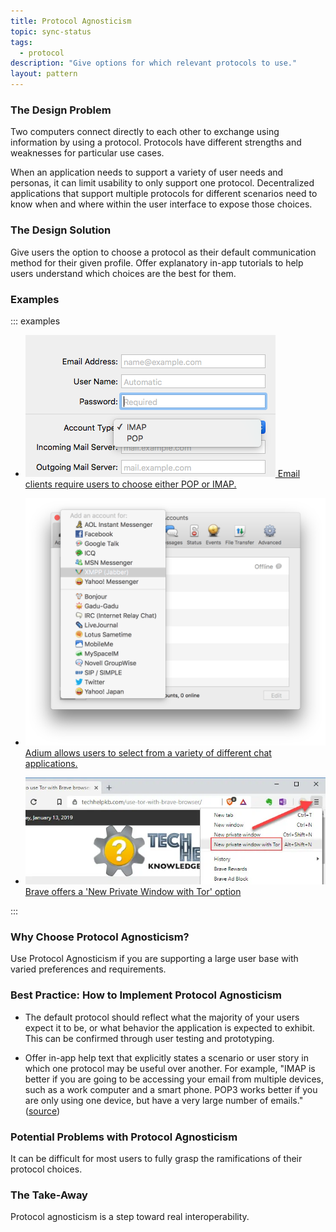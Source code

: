 ```yaml
---
title: Protocol Agnosticism
topic: sync-status
tags:
  - protocol
description: "Give options for which relevant protocols to use."
layout: pattern
---
```


### The Design Problem

Two computers connect directly to each other to exchange using information by using a protocol. Protocols have different strengths and weaknesses for particular use cases.

When an application needs to support a variety of user needs and personas, it can limit usability to only support one protocol. Decentralized applications that support multiple protocols for different scenarios need to know when and where within the user interface to expose those choices.

### The Design Solution

Give users the option to choose a protocol as their default communication method for their given profile. Offer explanatory in-app tutorials to help users understand which choices are the best for them.

### Examples

::: examples

- [![Email](protocol-agnosticism-email.png) Email clients require users to choose either POP or IMAP.](protocol-agnosticism-email.png)

- [![Adium](protocol-agnosticism-adium.png) Adium allows users to select from a variety of different chat applications.](protocol-agnosticism-adium.png)

- [![Brave](protocol-agnosticism-brave.png) Brave offers a 'New Private Window with Tor' option ](protocol-agnosticism-brave.png)

:::

### Why Choose Protocol Agnosticism?

Use Protocol Agnosticism if you are supporting a large user base with varied preferences and requirements.

### Best Practice: How to Implement Protocol Agnosticism

- The default protocol should reflect what the majority of your users expect it to be, or what behavior the application is expected to exhibit. This can be confirmed through user testing and prototyping.

- Offer in-app help text that explicitly states a scenario or user story in which one protocol may be useful over another. For example, "IMAP is better if you are going to be accessing your email from multiple devices, such as a work computer and a smart phone. POP3 works better if you are only using one device, but have a very large number of emails." ([source](https://www.name.com/support/articles/205935497-Understanding-the-difference-between-POP-and-IMAP))

### Potential Problems with Protocol Agnosticism

It can be difficult for most users to fully grasp the ramifications of their protocol choices.

### The Take-Away

Protocol agnosticism is a step toward real interoperability.
